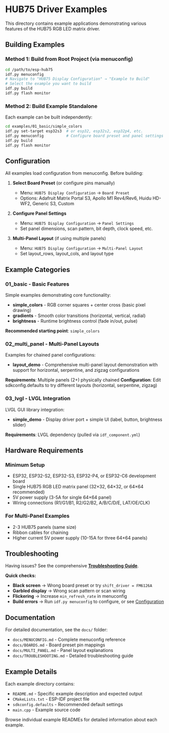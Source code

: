 # HUB75 Driver Examples

This directory contains example applications demonstrating various features of the HUB75 RGB LED matrix driver.

## Building Examples

### Method 1: Build from Root Project (via menuconfig)

```bash
cd /path/to/esp-hub75
idf.py menuconfig
# Navigate to "HUB75 Display Configuration" → "Example to Build"
# Select the example you want to build
idf.py build
idf.py flash monitor
```

### Method 2: Build Example Standalone

Each example can be built independently:

```bash
cd examples/01_basic/simple_colors
idf.py set-target esp32s3  # or esp32, esp32s2, esp32p4, etc.
idf.py menuconfig          # Configure board preset and panel settings
idf.py build
idf.py flash monitor
```

## Configuration

All examples load configuration from menuconfig. Before building:

1. **Select Board Preset** (or configure pins manually)
   - Menu: `HUB75 Display Configuration` → `Board Preset`
   - Options: Adafruit Matrix Portal S3, Apollo M1 Rev4/Rev6, Huidu HD-WF2, Generic S3, Custom

2. **Configure Panel Settings**
   - Menu: `HUB75 Display Configuration` → `Panel Settings`
   - Set panel dimensions, scan pattern, bit depth, clock speed, etc.

3. **Multi-Panel Layout** (if using multiple panels)
   - Menu: `HUB75 Display Configuration` → `Multi-Panel Layout`
   - Set layout_rows, layout_cols, and layout type

## Example Categories

### 01_basic - Basic Features

Simple examples demonstrating core functionality:

- **simple_colors** - RGB corner squares + center cross (basic pixel drawing)
- **gradients** - Smooth color transitions (horizontal, vertical, radial)
- **brightness** - Runtime brightness control (fade in/out, pulse)

**Recommended starting point**: `simple_colors`

### 02_multi_panel - Multi-Panel Layouts

Examples for chained panel configurations:

- **layout_demo** - Comprehensive multi-panel layout demonstration with support for horizontal, serpentine, and zigzag configurations

**Requirements**: Multiple panels (2+) physically chained
**Configuration**: Edit sdkconfig.defaults to try different layouts (horizontal, serpentine, zigzag)

### 03_lvgl - LVGL Integration

LVGL GUI library integration:

- **simple_demo** - Display driver port + simple UI (label, button, brightness slider)

**Requirements**: LVGL dependency (pulled via `idf_component.yml`)

## Hardware Requirements

### Minimum Setup
- ESP32, ESP32-S2, ESP32-S3, ESP32-P4, or ESP32-C6 development board
- Single HUB75 RGB LED matrix panel (32×32, 64×32, or 64×64 recommended)
- 5V power supply (3-5A for single 64×64 panel)
- Wiring connections (R1/G1/B1, R2/G2/B2, A/B/C/D/E, LAT/OE/CLK)

### For Multi-Panel Examples
- 2-3 HUB75 panels (same size)
- Ribbon cables for chaining
- Higher current 5V power supply (10-15A for three 64×64 panels)

## Troubleshooting

Having issues? See the comprehensive **[Troubleshooting Guide](../docs/TROUBLESHOOTING.md)**.

**Quick checks:**
- **Black screen** → Wrong board preset or try `shift_driver = FM6126A`
- **Garbled display** → Wrong scan pattern or scan wiring
- **Flickering** → Increase `min_refresh_rate` in menuconfig
- **Build errors** → Run `idf.py menuconfig` to configure, or see [Configuration](../docs/MENUCONFIG.md)

## Documentation

For detailed documentation, see the `docs/` folder:
- `docs/MENUCONFIG.md` - Complete menuconfig reference
- `docs/BOARDS.md` - Board preset pin mappings
- `docs/MULTI_PANEL.md` - Panel layout explanations
- `docs/TROUBLESHOOTING.md` - Detailed troubleshooting guide

## Example Details

Each example directory contains:
- `README.md` - Specific example description and expected output
- `CMakeLists.txt` - ESP-IDF project file
- `sdkconfig.defaults` - Recommended default settings
- `main.cpp` - Example source code

Browse individual example READMEs for detailed information about each example.
